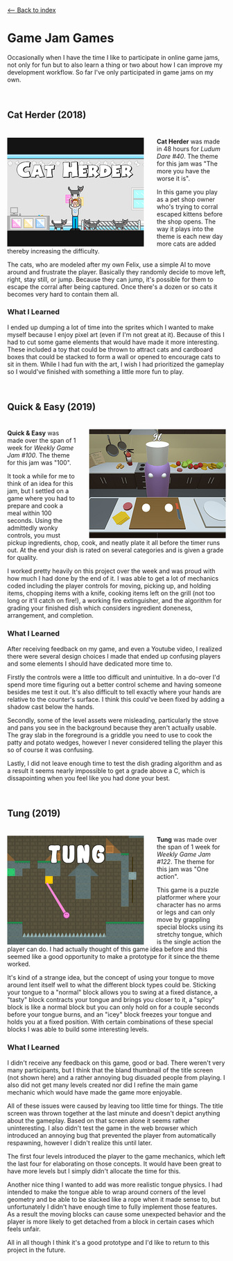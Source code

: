 <style type="text/css">
.leftImage {
    float: left;
    margin-right: 30px;
    width: 315px;
    height: 250px;
}
.rightImage {
    float: right;
    margin-left: 30px;
    width: 315px;
    height: 250px;
}
</style>

[<-- Back to index](index.md)

# Game Jam Games

Occasionally when I have the time I like to participate in online game jams, not only for fun but to also learn a thing or two about how I can improve my development workflow. So far I've only participated in game jams on my own.

<br/>

## Cat Herder (2018)
#

<img class="leftImage" src="images/cat-herder.png"/>

__Cat Herder__ was made in 48 hours for _Ludum Dare #40_. The theme for this jam was "The more you have the worse it is".

In this game you play as a pet shop owner who's trying to corral escaped kittens before the shop opens. The way it plays into the theme is each new day more cats are added thereby increasing the difficulty.

The cats, who are modeled after my own Felix, use a simple AI to move around and frustrate the player. Basically they randomly decide to move left, right, stay still, or jump. Because they can jump, it's possible for them to escape the corral after being captured. Once there's a dozen or so cats it becomes very hard to contain them all.

### What I Learned

I ended up dumping a lot of time into the sprites which I wanted to make myself because I enjoy pixel art (even if I'm not great at it). Because of this I had to cut some game elements that would have made it more interesting. These included a toy that could be thrown to attract cats and cardboard boxes that could be stacked to form a wall or opened to encourage cats to sit in them. While I had fun with the art, I wish I had prioritized the gameplay so I would've finished with something a little more fun to play.

<br/>

## Quick & Easy (2019)
#

<img class="rightImage" src="images/quick-and-easy.png"/>

__Quick & Easy__ was made over the span of 1 week for _Weekly Game Jam #100_. The theme for this jam was "100".

It took a while for me to think of an idea for this jam, but I settled on a game where you had to prepare and cook a meal within 100 seconds. Using the admittedly wonky controls, you must pickup ingredients, chop, cook, and neatly plate it all before the timer runs out. At the end your dish is rated on several categories and is given a grade for quality.

I worked pretty heavily on this project over the week and was proud with how much I had done by the end of it. I was able to get a lot of mechanics coded including the player controls for moving, picking up, and holding items, chopping items with a knife, cooking items left on the grill (not too long or it'll catch on fire!), a working fire extinguisher, and the algorithm for grading your finished dish which considers ingredient doneness, arrangement, and completion.

### What I Learned
After receiving feedback on my game, and even a Youtube video, I realized there were several design choices I made that ended up confusing players and some elements I should have dedicated more time to.

Firstly the controls were a little too difficult and unintuitive. In a do-over I'd spend more time figuring out a better control scheme and having someone besides me test it out. It's also difficult to tell exactly where your hands are relative to the counter's surface. I think this could've been fixed by adding a shadow cast below the hands.

Secondly, some of the level assets were misleading, particularly the stove and pans you see in the background because they aren't actually usable. The gray slab in the foreground is a griddle you need to use to cook the patty and potato wedges, however I never considered telling the player this so of course it was confusing. 

Lastly, I did not leave enough time to test the dish grading algorithm and as a result it seems nearly impossible to get a grade above a C, which is dissapointing when you feel like you had done your best.

<br/>

## Tung (2019)
#

<img class="leftImage" src="images/tung.png"/>

__Tung__ was made over the span of 1 week for _Weekly Game Jam #122_. The theme for this jam was "One action".

This game is a puzzle platformer where your character has no arms or legs and can only move  by grappling special blocks using its stretchy tongue, which is the single action the player can do. I had actually thought of this game idea before and this seemed like a good opportunity to make a prototype for it since the theme worked.

It's kind of a strange idea, but the concept of using your tongue to move around lent itself well to what the different block types could be. Sticking your tongue to a "normal" block allows you to swing at a fixed distance, a "tasty" block contracts your tongue and brings you closer to it, a "spicy" block is like a normal block but you can only hold on for a couple seconds before your tongue burns, and an "icey" block freezes your tongue and holds you at a fixed position. With certain combinations of these special blocks I was able to build some interesting levels.

### What I Learned
I didn't receive any feedback on this game, good or bad. There weren't very many participants, but I think that the bland thumbnail of the title screen (not shown here) and a rather annoying bug disuaded people from playing. I also did not get many levels created nor did I refine the main game mechanic which would have made the game more enjoyable.

All of these issues were caused by leaving too little time for things. The title screen was thrown together at the last minute and doesn't depict anything about the gameplay. Based on that screen alone it seems rather uninteresting. I also didn't test the game in the web browser which introduced an annoying bug that prevented the player from automatically respawning, however I didn't realize this until later.

The first four levels introduced the player to the game mechanics, which left the last four for elaborating on those concepts. It would have been great to have more levels but I simply didn't allocate the time for this.

Another nice thing I wanted to add was more realistic tongue physics. I had intended to make the tongue able to wrap around corners of the level geometry and be able to be slacked like a rope when it made sense to, but unfortunately I didn't have enough time to fully implement those features. As a result the moving blocks can cause some unexpected behavior and the player is more likely to get detached from a block in certain cases which feels unfair.

All in all though I think it's a good prototype and I'd like to return to this project in the future.